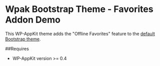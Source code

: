 <!--
Theme Name: Bootstrap - Favorites addon demo theme
Description: WP-AppKit demo theme to illustrate the "Favorites addon"
Version: 0.2
Theme URI: https://github.com/uncatcrea/wpak-bootstrap-themes/tree/feature-addon-favorites
Author: UncatCrea			
Author URI: http://uncategorized-creations.com		
-->

# Wpak Bootstrap Theme - Favorites Addon Demo

This WP-AppKit theme adds the "Offline Favorites" feature to the <a href="https://github.com/uncatcrea/wpak-theme-bootstrap">default Bootstrap theme</a>.

##Requires

* WP-AppKit version >= 0.4